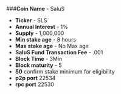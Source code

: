 ###**Coin Name** - SaluS
- **Ticker** - SLS
- **Annual Interest** - 1%
- **Supply** - 1,000,000
- **Min stake age** - 8 hours
- **Max stake age** - No Max age
- **SaluS Fund Transaction Fee** - .001
- **Block Time** - 3Min
- **Block maturity** - 5
- **50** confirm stake minimum for eligibility
- **p2p port** 22534
- **rpc port** 22530
